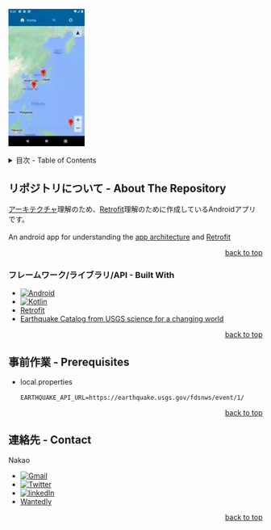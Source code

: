 <a name="readme-top"></a>

<img
  src=https://github.com/NakaoKisho/clean-architecture/blob/master/images/architecture_app_Nexus5.gif
  width="30%"
  height="50%"
/>

<!-- TABLE OF CONTENTS -->
<details>
  <summary>目次 - Table of Contents</summary>
  <ol>
    <li>
      <a href="#リポジトリについて---about-the-repository">リポジトリについて - About The Repository</a>
      <ul>
        <li><a href="#フレームワークライブラリapi---built-with">フレームワーク/ライブラリ/API - Built With</a></li>
      </ul>
    </li>
    <li>
      <a href="#事前作業---prerequisites">事前作業 - Prerequisites</a>
    </li>
    <li><a href="#連絡先---contact">連絡先 - Contact</a></li>
  </ol>
</details>


## リポジトリについて - About The Repository
[アーキテクチャ][Android-architecture-ja-url]理解のため、[Retrofit][Retrofit-url]理解のために作成しているAndroidアプリです。<br>
<br>
An android app for understanding the [app architecture][Android-architecture-en-url] and [Retrofit][Retrofit-url]
<p align="right"><a href="#readme-top">back to top</a></p>

### フレームワーク/ライブラリ/API - Built With
* [![Android][Android]][Android-url]
* [![Kotlin][Kotlin]][Kotlin-url]
* [Retrofit][Retrofit-url]
* [Earthquake Catalog from USGS science for a changing world][Earthquake-catalog-web-api-url]
<p align="right"><a href="#readme-top">back to top</a></p>

## 事前作業 - Prerequisites
* local.properties
  ```
  EARTHQUAKE_API_URL=https://earthquake.usgs.gov/fdsnws/event/1/
  ```
<p align="right"><a href="#readme-top">back to top</a></p>

## 連絡先 - Contact
Nakao
* [![Gmail][Gmail]](mailto:vegcale@gmail.com)
* [![Twitter][Twitter]][Twitter-url]
* [![linkedIn][LinkedIn]][LinkedIn-url]
* [Wantedly][Wantedly-url]
<p align="right"><a href="#readme-top">back to top</a></p>

<!-- MARKDOWN LINKS & IMAGES -->
[Kotlin]: https://img.shields.io/badge/Kotlin-0095D5?&style=for-the-badge&logo=kotlin&logoColor=white
[Kotlin-url]: https://kotlinlang.org/docs/android-overview.html
[Android]: https://img.shields.io/badge/Android-3DDC84?style=for-the-badge&logo=android&logoColor=white
[Android-url]: https://developer.android.com/?gclid=Cj0KCQjwtamlBhD3ARIsAARoaEyq371HcYIsNnendclD_y01sOy5Yjd8YU6xRSa3LqhgAIfdApUzp8gaAs7mEALw_wcB&gclsrc=aw.ds&hl=ja
[Android-architecture-ja-url]: https://developer.android.com/topic/architecture/intro?hl=ja
[Android-architecture-en-url]: https://developer.android.com/topic/architecture/intro?hl=en
[Retrofit-url]: https://square.github.io/retrofit/
[Twitter]: https://img.shields.io/badge/Twitter-1DA1F2?style=for-the-badge&logo=twitter&logoColor=white
[Twitter-url]: https://twitter.com/@OCL89894812
[LinkedIn]: https://img.shields.io/badge/LinkedIn-0077B5?style=for-the-badge&logo=linkedin&logoColor=white
[LinkedIn-url]: https://www.linkedin.com/in/kisho-nakao/
[Gmail]: https://img.shields.io/badge/Gmail-D14836?style=for-the-badge&logo=gmail&logoColor=white
[Wantedly-url]: https://www.wantedly.com/id/kisho_nakao
[Earthquake-catalog-web-api-url]: https://earthquake.usgs.gov/fdsnws/event/1/#kmlanimated